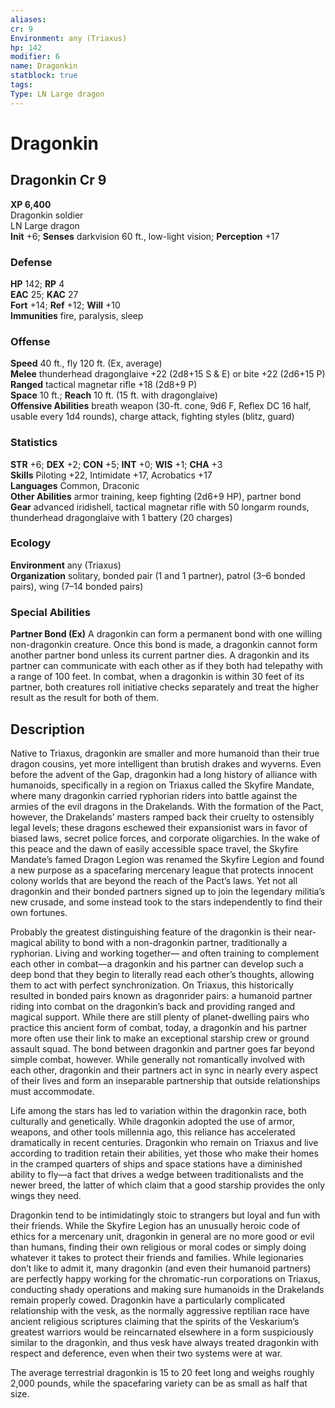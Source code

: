 ```yaml
---
aliases: 
cr: 9
Environment: any (Triaxus)
hp: 142
modifier: 6
name: Dragonkin
statblock: true
tags: 
Type: LN Large dragon  
---
```


# Dragonkin

## Dragonkin Cr 9

**XP 6,400**  
Dragonkin soldier  
LN Large dragon  
**Init** +6; **Senses** darkvision 60 ft., low-light vision; **Perception** +17  

### Defense

**HP** 142; **RP** 4  
**EAC** 25; **KAC** 27  
**Fort** +14; **Ref** +12; **Will** +10  
**Immunities** fire, paralysis, sleep  

### Offense

**Speed** 40 ft., fly 120 ft. (Ex, average)  
**Melee** thunderhead dragonglaive +22 (2d8+15 S & E) or bite +22 (2d6+15 P)  
**Ranged** tactical magnetar rifle +18 (2d8+9 P)  
**Space** 10 ft.; **Reach** 10 ft. (15 ft. with dragonglaive)  
**Offensive Abilities** breath weapon (30-ft. cone, 9d6 F, Reflex DC 16 half, usable every 1d4 rounds), charge attack, fighting styles (blitz, guard)

### Statistics

**STR** +6; **DEX** +2; **CON** +5; **INT** +0; **WIS** +1; **CHA** +3  
**Skills** Piloting +22, Intimidate +17, Acrobatics +17  
**Languages** Common, Draconic  
**Other Abilities** armor training, keep fighting (2d6+9 HP), partner bond  
**Gear** advanced iridishell, tactical magnetar rifle with 50 longarm rounds, thunderhead dragonglaive with 1 battery (20 charges)

### Ecology

**Environment** any (Triaxus)  
**Organization** solitary, bonded pair (1 and 1 partner), patrol (3–6 bonded pairs), wing (7–14 bonded pairs)

### Special Abilities

**Partner Bond (Ex)** A dragonkin can form a permanent bond with one willing non-dragonkin creature. Once this bond is made, a dragonkin cannot form another partner bond unless its current partner dies. A dragonkin and its partner can communicate with each other as if they both had telepathy with a range of 100 feet. In combat, when a dragonkin is within 30 feet of its partner, both creatures roll initiative checks separately and treat the higher result as the result for both of them.

## Description

Native to Triaxus, dragonkin are smaller and more humanoid than their true dragon cousins, yet more intelligent than brutish drakes and wyverns. Even before the advent of the Gap, dragonkin had a long history of alliance with humanoids, specifically in a region on Triaxus called the Skyfire Mandate, where many dragonkin carried ryphorian riders into battle against the armies of the evil dragons in the Drakelands. With the formation of the Pact, however, the Drakelands’ masters ramped back their cruelty to ostensibly legal levels; these dragons eschewed their expansionist wars in favor of biased laws, secret police forces, and corporate oligarchies. In the wake of this peace and the dawn of easily accessible space travel, the Skyfire Mandate’s famed Dragon Legion was renamed the Skyfire Legion and found a new purpose as a spacefaring mercenary league that protects innocent colony worlds that are beyond the reach of the Pact’s laws. Yet not all dragonkin and their bonded partners signed up to join the legendary militia’s new crusade, and some instead took to the stars independently to find their own fortunes.

Probably the greatest distinguishing feature of the dragonkin is their near-magical ability to bond with a non-dragonkin partner, traditionally a ryphorian. Living and working together— and often training to complement each other in combat—a dragonkin and his partner can develop such a deep bond that they begin to literally read each other’s thoughts, allowing them to act with perfect synchronization. On Triaxus, this historically resulted in bonded pairs known as dragonrider pairs: a humanoid partner riding into combat on the dragonkin’s back and providing ranged and magical support. While there are still plenty of planet-dwelling pairs who practice this ancient form of combat, today, a dragonkin and his partner more often use their link to make an exceptional starship crew or ground assault squad. The bond between dragonkin and partner goes far beyond simple combat, however. While generally not romantically involved with each other, dragonkin and their partners act in sync in nearly every aspect of their lives and form an inseparable partnership that outside relationships must accommodate.

Life among the stars has led to variation within the dragonkin race, both culturally and genetically. While dragonkin adopted the use of armor, weapons, and other tools millennia ago, this reliance has accelerated dramatically in recent centuries. Dragonkin who remain on Triaxus and live according to tradition retain their abilities, yet those who make their homes in the cramped quarters of ships and space stations have a diminished ability to fly—a fact that drives a wedge between traditionalists and the newer breed, the latter of which claim that a good starship provides the only wings they need.

Dragonkin tend to be intimidatingly stoic to strangers but loyal and fun with their friends. While the Skyfire Legion has an unusually heroic code of ethics for a mercenary unit, dragonkin in general are no more good or evil than humans, finding their own religious or moral codes or simply doing whatever it takes to protect their friends and families. While legionaries don’t like to admit it, many dragonkin (and even their humanoid partners) are perfectly happy working for the chromatic-run corporations on Triaxus, conducting shady operations and making sure humanoids in the Drakelands remain properly cowed. Dragonkin have a particularly complicated relationship with the vesk, as the normally aggressive reptilian race have ancient religious scriptures claiming that the spirits of the Veskarium’s greatest warriors would be reincarnated elsewhere in a form suspiciously similar to the dragonkin, and thus vesk have always treated dragonkin with respect and deference, even when their two systems were at war.

The average terrestrial dragonkin is 15 to 20 feet long and weighs roughly 2,000 pounds, while the spacefaring variety can be as small as half that size.
